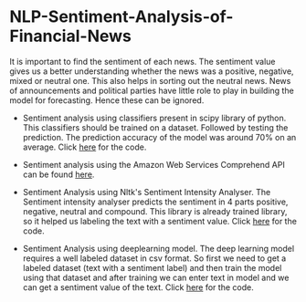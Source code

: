 # NLP-Sentiment-Analysis-of-Financial-News

It is important to find the sentiment of each news. The sentiment value gives us a better understanding whether the news was a positive, negative, mixed or neutral one. This also helps in sorting out the neutral news. News of announcements and political parties have little role to play in building the model for forecasting. Hence these can be ignored. 

* Sentiment analysis using classifiers present in scipy library of python. This classifiers should be trained on a dataset.
  Followed by testing the prediction. The prediction accuracy of the model was around 70% on an average. Click [here](https://github.com/Sabertoothtech/NLP-Sentiment-Analysis-of-Financial-News/tree/master/MovieReviewsSentimentAnalysis) for the code.

* Sentiment analysis using the Amazon Web Services Comprehend API can be found [here](https://github.com/Sabertoothtech/NLP-Sentiment-Analysis-of-Financial-News/tree/master/Sentiment%20using%20AWS%20comprehend).

* Sentiment Analysis using Nltk's Sentiment Intensity Analyser. The Sentiment intensity analyser predicts the sentiment in 4 parts positive, negative, neutral and compound. This library is already trained library, so it helped us labeling the text with a sentiment value. Click [here](https://github.com/Sabertoothtech/NLP-Sentiment-Analysis-of-Financial-News/tree/master/MovieReviewsSentimentAnalysis) for the code.

* Sentiment Analysis using deeplearning model. The deep learning model requires a well labeled dataset in csv format. So first we need to get a labeled dataset (text with a sentiment label) and then train the model using that dataset and after training we can enter text in model and we can get a sentiment value of the text. Click [here](https://github.com/Sabertoothtech/NLP-Sentiment-Analysis-of-Financial-News/tree/master/deeplearningModel) for the code.

